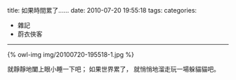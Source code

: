 title: 如果時間累了......
date: 2010-07-20 19:55:18
tags:
categories:
- 雜記
- 蔚衣俠客
---

{% owl-img img/20100720-195518-1.jpg %}

就靜靜地闔上眼小睡一下吧；
如果世界累了，
就悄悄地溜走玩一場躲貓貓吧。